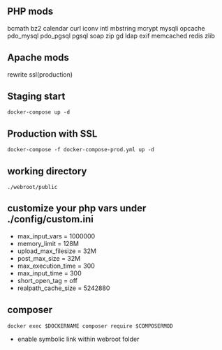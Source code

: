 ## PHP mods
bcmath bz2 calendar curl iconv intl mbstring mcrypt mysqli opcache pdo_mysql pdo_pgsql pgsql soap zip gd ldap exif memcached redis zlib

## Apache mods
rewrite ssl(production)

## Staging start
`docker-compose up -d`

## Production with SSL
`docker-compose -f docker-compose-prod.yml up -d`

## working directory
`./webroot/public`

## customize your php vars under ./config/custom.ini
- max_input_vars = 1000000
- memory_limit = 128M
- upload_max_filesize = 32M
- post_max_size = 32M
- max_execution_time = 300
- max_input_time = 300
- short_open_tag = off
- realpath_cache_size = 5242880

## composer
`docker exec $DOCKERNAME composer require $COMPOSERMOD`

* enable symbolic link within webroot folder